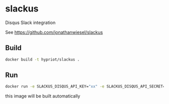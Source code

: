 # slackus
Disqus Slack integration

See https://github.com/jonathanwiesel/slackus

## Build

```bash
docker build -t hypriot/slackus .
```

## Run

```bash
docker run -e SLACKUS_DISQUS_API_KEY="xx" -e SLACKUS_DISQUS_API_SECRET="yy" -e SLACKUS_DISQUS_ACCESS_TOKEN="aa" -e SLACKUS_DISQUS_FORUM="hypriot" -e SLACKUS_SLACK_WEBHOOK="https://hooks.slack.com/services/xxyyzz" docker run -t hypriot/slackus
```

this image will be built automatically


